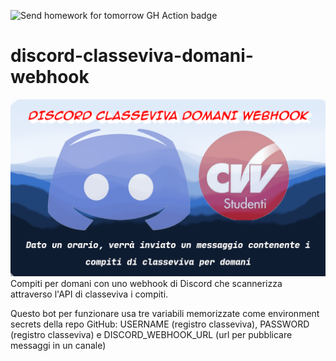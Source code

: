 ![Send homework for tomorrow GH Action badge](https://github.com/bortox/discord-classeviva-domani-webhook/actions/workflows/send-homework.yml/badge.svg)


# discord-classeviva-domani-webhook

![Foto per presentare il prodotto](/cover.png)
Compiti per domani con uno webhook di Discord che scannerizza attraverso l'API di classeviva i compiti.

Questo bot per funzionare usa tre variabili memorizzate come environment secrets della repo GitHub: USERNAME (registro classeviva), PASSWORD (registro classeviva) e DISCORD_WEBHOOK_URL (url per pubblicare messaggi in un canale)

